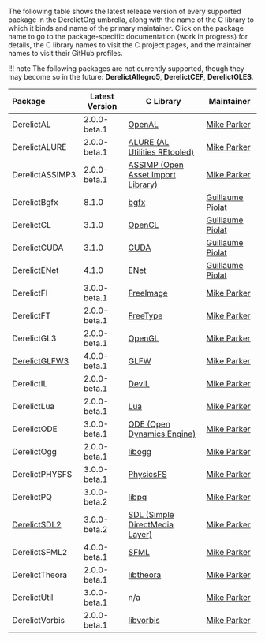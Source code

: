 The following table shows the latest release version of every supported package in the DerelictOrg umbrella, along with the name of the C library to which it binds and name of the primary maintainer. Click on the package name to go to the package-specific documentation (work in progress) for details, the C library names to visit the C project pages, and the maintainer names to visit their GitHub profiles.

!!! note 
    The following packages are not currently supported, though they may become so in the future: **DerelictAllegro5**, **DerelictCEF**, **DerelictGLES**.

| Package           | Latest Version | C Library                                | Maintainer         |
| :------           | -------------- | ----------                               | ----------         |
| DerelictAL        | 2.0.0-beta.1   | [OpenAL]                                 | [Mike Parker]      |
| DerelictALURE     | 2.0.0-beta.1   | [ALURE (AL Utilities REtooled)]          | [Mike Parker]      |
| DerelictASSIMP3   | 2.0.0-beta.1   | [ASSIMP (Open Asset Import Library)]     | [Mike Parker]      |
| DerelictBgfx      | 8.1.0          | [bgfx]                                   | [Guillaume Piolat] |
| DerelictCL        | 3.1.0          | [OpenCL]                                 | [Guillaume Piolat] |
| DerelictCUDA      | 3.1.0          | [CUDA]                                   | [Guillaume Piolat] |
| DerelictENet      | 4.1.0          | [ENet]                                   | [Guillaume Piolat] |
| DerelictFI        | 3.0.0-beta.1   | [FreeImage]                              | [Mike Parker]      |
| DerelictFT        | 2.0.0-beta.1   | [FreeType]                               | [Mike Parker]      |
| DerelictGL3       | 2.0.0-beta.1   | [OpenGL]                                 | [Mike Parker]      |
| [DerelictGLFW3]   | 4.0.0-beta.1   | [GLFW]                                   | [Mike Parker]      |
| DerelictIL        | 2.0.0-beta.1   | [DevIL]                                  | [Mike Parker]      |
| DerelictLua       | 2.0.0-beta.1   | [Lua]                                    | [Mike Parker]      |
| DerelictODE       | 3.0.0-beta.1   | [ODE (Open Dynamics Engine)]             | [Mike Parker]      |
| DerelictOgg       | 2.0.0-beta.1   | [libogg]                                 | [Mike Parker]      |
| DerelictPHYSFS    | 3.0.0-beta.1   | [PhysicsFS]                              | [Mike Parker]      |
| DerelictPQ        | 3.0.0-beta.2   | [libpq]                                  | [Mike Parker]      |
| [DerelictSDL2]    | 3.0.0-beta.2   | [SDL (Simple DirectMedia Layer)]         | [Mike Parker]      |
| DerelictSFML2     | 4.0.0-beta.1   | [SFML]                                   | [Mike Parker]      |
| DerelictTheora    | 2.0.0-beta.1   | [libtheora]                              | [Mike Parker]      |
| DerelictUtil      | 3.0.0-beta.1   | n/a                                      | [Mike Parker]      |
| DerelictVorbis    | 2.0.0-beta.1   | [libvorbis]                              | [Mike Parker]      |


[DerelictGLFW3]: glfw3
[DerelictSDL2]: sdl2

[OpenAL]: http://www.openal.org/
[ALURE (AL Utilities REtooled)]: http://kcat.strangesoft.net/alure.html
[ASSIMP (Open Asset Import Library)]: http://assimp.sourceforge.net/
[bgfx]: https://github.com/bkaradzic/bgfx/
[OpenCL]: http://www.khronos.org/opencl/
[CUDA]: http://www.nvidia.com/object/cuda_home_new.html
[ENet]: http://enet.bespin.org/
[FreeImage]: http://freeimage.sourceforge.net/
[FreeType]: http://freetype.org/
[OpenGL]: https://www.opengl.org/
[GLFW]: http://www.glfw.org/
[DevIL]: https://github.com/DentonW/DevIL
[Lua]: https://www.lua.org/
[ODE (Open Dynamics Engine)]: https://bitbucket.org/odedevs/ode
[libogg]: http://xiph.org/ogg/
[PhysicsFS]: http://icculus.org/physfs/
[libpq]: https://www.postgresql.org/docs/9.6/static/libpq.html
[SDL (Simple DirectMedia Layer)]: https://libsdl.org/
[SFML]: https://www.sfml-dev.org/
[libtheora]: http://xiph.org/theora/
[libvorbis]: http://xiph.org/vorbis/

[Mike Parker]: https://github.com/mdparker
[Guillaume Piolat]: https://github.com/p0nce
